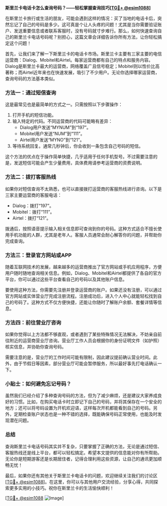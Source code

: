 **斯里兰卡电话卡怎么查询号码？——轻松掌握查询技巧[[TG💪+ @esim1088](https://t.me/s/esim1088)]**

在斯里兰卡旅行或生活的朋友，可能会遇到这样的情况：买了当地的电话卡后，突然忘记了自己的号码是多少。这可真是个让人头疼的问题！尤其是当你需要验证账户、发送重要信息或者联系客服时，没有号码就寸步难行。那么，如何快速查询自己的斯里兰卡电话号码呢？别担心，这篇文章会详细告诉你所有方法，让你轻松搞定这个问题！

首先，让我们来了解一下斯里兰卡的电话卡市场。斯里兰卡主要有三家主要的电信运营商：Dialog、Mobitel和Airtel。每家运营商都有自己的特点和服务内容。Dialog是斯里兰卡最大的运营商，网络覆盖广且信号稳定；Mobitel则以性价比高著称；而Airtel近年来也在快速发展，吸引了不少用户。无论你选择哪家运营商，查询号码的方法基本类似。

### 方法一：通过短信查询

这是最常见也是最简单的方式之一。只需按照以下步骤操作：

1. 打开手机的短信功能。
2. 输入特定的代码。不同运营商的代码可能略有差异：
   - Dialog用户发送“MYNUM”到“197”。
   - Mobitel用户发送“NUM”到“111”。
   - Airtel用户发送“MYNO”到“121”。
3. 等待系统回复。通常几秒钟后，你会收到一条包含自己号码的短信。

这个方法的优点在于操作简单快捷，几乎适用于任何手机型号。不过需要注意的是，发送短信可能会产生少量费用，具体费用请参考运营商的资费说明。

### 方法二：拨打客服热线

如果你对短信查询不太熟悉，也可以直接拨打运营商的客服热线进行咨询。以下是三家主要运营商的客服电话：

- Dialog：拨打“197”。
- Mobitel：拨打“111”。
- Airtel：拨打“121”。

拨通后，按照语音提示输入相关信息即可查询到你的号码。这种方式适合不擅长使用手机功能的人群，尤其是老年人。客服人员通常会耐心解答你的问题，并帮助你完成查询。

### 方法三：登录官方网站或APP

随着互联网技术的发展，越来越多的运营商推出了官方网站或手机应用程序，方便用户随时随地查询相关信息。例如，Dialog、Mobitel和Airtel都提供了各自的官方平台，你可以通过这些平台查看自己的号码以及其他账户信息。

要使用这种方法，你需要先注册并登录运营商的账户。如果还没有注册，可以通过官方网站或实体营业厅完成注册流程。注册成功后，进入个人中心就能轻松找到自己的号码了。这种方式不仅方便快捷，还能让你随时了解账户余额、套餐详情等信息。

### 方法四：前往营业厅咨询

如果你觉得以上方法都不够直观，或者遇到了某些特殊情况无法解决，不妨亲自前往附近的运营商营业厅咨询。营业厅工作人员会根据你的身份证明文件（如护照）核实信息，并协助你查询号码。

需要注意的是，营业厅的工作时间可能有限制，因此建议提前确认营业时间。此外，由于节假日等因素，部分营业厅可能会暂停服务，所以最好事先打电话确认一下。

### 小贴士：如何避免忘记号码？

虽然我们已经介绍了多种查询号码的方法，但为了减少麻烦，还是建议大家养成良好的习惯。比如，在购买电话卡时立即记下自己的号码，并将其保存在一个安全的地方；还可以将号码设置为开机欢迎语，这样每次开机都能看到自己的号码。另外，定期检查账户状态也是一种不错的选择，既能确保号码正常使用，也能及时发现潜在问题。

### 总结

查询斯里兰卡电话号码其实并不复杂，只要掌握了正确的方法，无论是通过短信、客服热线还是线上平台，都可以轻松搞定。希望本文提供的信息能对你有所帮助。无论你是短期游客还是长期居住者，记得合理利用这些资源，让自己的通讯更加顺畅无忧！

最后，如果你还有其他关于斯里兰卡电话卡的问题，欢迎继续关注我们的讨论区[[TG💪+ @esim1088](https://t.me/s/esim1088)]。在这里，你可以与其他用户交流经验，分享心得，共同探索更多实用的小技巧。祝你在斯里兰卡的生活愉快顺利！

[[TG💪+ @esim1088](https://t.me/s/esim1088) ![Image](https://i.postimg.cc/4NQfJmqS/Snipaste-2025-05-13-00-14-12.png)]